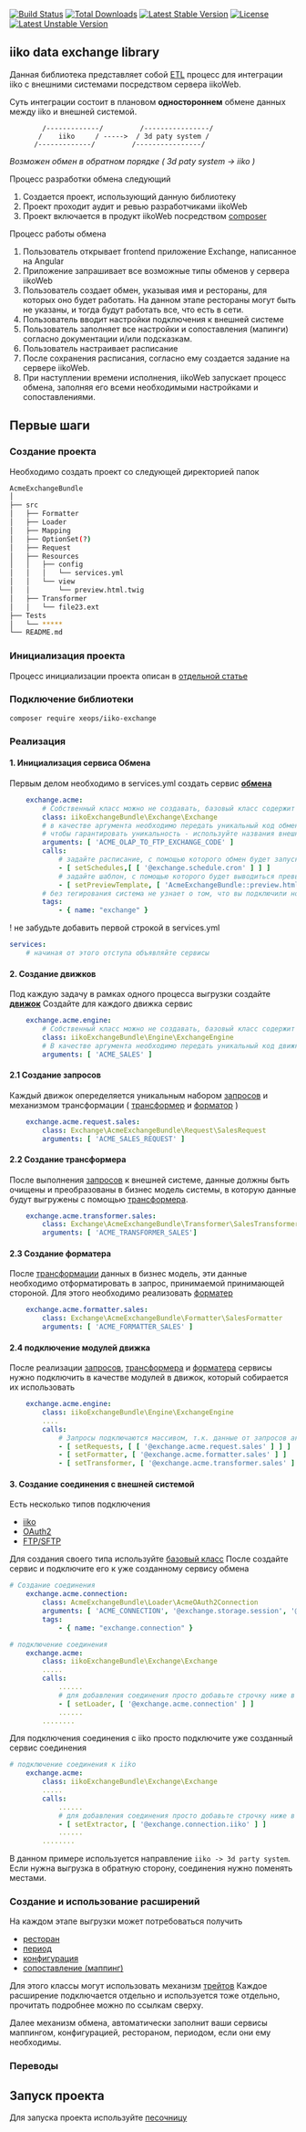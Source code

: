 [![Build Status](https://travis-ci.org/xeops/iiko-exchange.svg?branch=master)](https://travis-ci.org/xeops/iiko-exchange)
[![Total Downloads](https://poser.pugx.org/xeops/iiko-exchange/d/total.svg)](https://packagist.org/packages/xeops/iiko-exchange)
[![Latest Stable Version](https://poser.pugx.org/xeops/iiko-exchange/v/stable.svg)](https://packagist.org/packages/xeops/iiko-exchange)
[![License](https://poser.pugx.org/xeops/iiko-exchange/license.svg)](https://packagist.org/packages/xeops/iiko-exchange)
[![Latest Unstable Version](https://poser.pugx.org/xeops/iiko-exchange/v/unstable)](//packagist.org/packages/xeops/iiko-exchange)

## iiko data exchange library

Данная библиотека представляет собой [ETL](https://en.wikipedia.org/wiki/Extract,_transform,_load)
процесс для интеграции iiko c внешними системами посредством сервера iikoWeb.

Суть интеграции состоит в плановом **одностороннем** обмене данных между iiko и внешней системой.

```
        /-------------/         /----------------/
       /    iiko     / ----->  / 3d paty system /
      /-------------/         /----------------/
```

_Возможен обмен в обратном порядке ( 3d paty system -> iiko )_

Процесс разработки обмена следующий
1. Создается проект, использующий данную библиотеку
2. Проект проходит аудит и ревью разработчиками iikoWeb
3. Проект включается в продукт iikoWeb посредством [composer](https://getcomposer.org/)

Процесс работы обмена
1. Пользователь открывает frontend приложение Exchange, написанное на Angular
2. Приложение запрашивает все возможные типы обменов у сервера iikoWeb
3. Пользователь создает обмен, указывая имя и рестораны, для которых оно будет работать. На данном этапе 
рестораны могут быть не указаны, и тогда будут работать все, что есть в сети.
4. Пользователь вводит настройки подключения к внешней системе
5. Пользователь заполняет все настройки и сопоставления (мапинги) согласно документации и/или подсказкам.
6. Пользователь настраивает расписание
7. После сохранения расписания, согласно ему создается задание на сервере iikoWeb.
8. При наступлении времени исполнения, iikoWeb запускает процесс обмена, заполняя его всеми необходимыми
настройками и сопоставлениями.


## Первые шаги
### Создание проекта
Необходимо создать проект со следующей директорией папок
```bash
AcmeExchangeBundle
│
├── src
│   ├── Formatter
│   ├── Loader
│   ├── Mapping
│   ├── OptionSet(?)
│   ├── Request
│   ├── Resources
│   │   ├── config
│   │   │   └── services.yml
│   │   └── view
│   │       └── preview.html.twig
│   ├── Transformer
│   │   └── file23.ext
├── Tests 
│   └── *****
└── README.md


```
### Инициализация проекта

Процесс инициализации проекта описан в [отдельной статье](./docs/iikoGitLabComposer.md)

### Подключение библиотеки

```shell
composer require xeops/iiko-exchange
```

### Реализация

#### 1. Инициализация сервиса Обмена
Первым делом необходимо в services.yml создать сервис [**обмена**](./docs/Exchange.md)
```yaml
    exchange.acme:
        # Собственный класс можно не создавать, базовый класс содержит всю необходимую реализацию
        class: iikoExchangeBundle\Exchange\Exchange
        # в качестве аргумента необходимо передать уникальный код обмена, который будет использоваться для переводов и получения настроек
        # чтобы гарантировать уникальность - используйте названия внешней системы, с которой вы интегрируетесь и способ
        arguments: [ 'ACME_OLAP_TO_FTP_EXCHANGE_CODE' ]
        calls:
            # задайте расписание, с помощью которого обмен будет запускать в автоматическом режиме
            - [ setSchedules,[ [ '@exchange.schedule.cron' ] ] ]
            # задайте шаблон, с помощью которого будет выводиться превью выгрузки
            - [ setPreviewTemplate, [ 'AcmeExchangeBundle::preview.html.twig' ] ]
        # без тегирования система не узнает о том, что вы подключили новый механизм обмена
        tags:
            - { name: "exchange" }
```
! не забудьте добавить первой строкой в services.yml
```yaml
services:
    # начиная от этого отступа объявляйте сервисы
```

#### 2. Создание движков
Под каждую задачу в рамках одного процесса выгрузки создайте [**движок**](./docs/Engines.md)
Создайте для каждого движка сервис

```yaml
    exchange.acme.engine:
        # Собственный класс можно не создавать, базовый класс содержит всю необходимую реализацию
        class: iikoExchangeBundle\Engine\ExchangeEngine
        # В качестве аргумента необходимо передать уникальный код движка
        arguments: [ 'ACME_SALES' ]
```

#### 2.1 Создание запросов
Каждый движок опеределяется уникальным набором [запросов](./docs/Request.md) и механизмом трансформации (
[трансформер](./docs/Transformer.md) и [форматор](./docs/Formatter.md)
)

```yaml
    exchange.acme.request.sales:
        class: Exchange\AcmeExchangeBundle\Request\SalesRequest
        arguments: [ 'ACME_SALES_REQUEST' ]
```

#### 2.2 Создание трансформера
После выполнения [запросов](./docs/Request.md) к внешней системе, данные должны быть очищены
и преобразованы в бизнес модель системы, в которую данные будут выгружены с помощью 
[трансформера](./docs/Transformer.md).

```yaml
    exchange.acme.transformer.sales:
        class: Exchange\AcmeExchangeBundle\Transformer\SalesTransformer
        arguments: [ 'ACME_TRANSFORMER_SALES']
```

#### 2.3 Создание форматера
После [трансформации](./docs/Transformer.md) данных в бизнес модель, эти данные необходимо отформатировать
в запрос, принимаемой принимающей стороной. Для этого необходимо реализовать [форматер](./docs/Formatter.md)

```yaml
    exchange.acme.formatter.sales:
        class: Exchange\AcmeExchangeBundle\Formatter\SalesFormatter
        arguments: [ 'ACME_FORMATTER_SALES' ]
```

#### 2.4 подключение модулей движка
После реализации [запросов](./docs/Request.md), [трансформера](./docs/Transformer.md) и [форматера](./docs/Formatter.md)
сервисы нужно подключить в качестве модулей в движок, который собирается их использовать

```yaml
    exchange.acme.engine:
        class: iikoExchangeBundle\Engine\ExchangeEngine
        ....
        calls:
            # Запросы подключаются массивом, т.к. данные от запросов аккумулируются и передаются массивом в трансформацию
            - [ setRequests, [ [ '@exchange.acme.request.sales' ] ] ]
            - [ setFormatter, [ '@exchange.acme.formatter.sales' ] ]
            - [ setTransformer, [ '@exchange.acme.transformer.sales' ] ]
```

#### 3. Создание соединения с внешней системой

Есть несколько типов подключения

- [iiko](./docs/iiko/IikoConnection.md)
- [OAuth2](./docs/connection/OAuth2Connection.md)
- [FTP/SFTP](./docs/connection/FTPConnection.md)

Для создания своего типа используйте [базовый класс](./src/Library/Connection/Connection.php)
После создайте сервис и подключите его к уже созданному сервису обмена
```yaml
# Создание соединения
    exchange.acme.connection:
        class: AcmeExchangeBundle\Loader\AcmeOAuth2Connection
        arguments: [ 'ACME_CONNECTION', '@exchange.storage.session', '@logger' ]
        tags:
            - { name: "exchange.connection" }
```

```yaml
# подключение соединения
    exchange.acme:
        class: iikoExchangeBundle\Exchange\Exchange
        .....
        calls:
            ......
            # для добавления соединения просто добавьте строчку ниже в уже существующий массив calls созданного сервиса обмена
            - [ setLoader, [ '@exchange.acme.connection' ] ]
            ......
        ........
```
Для подключения соединения с iiko просто подключите уже созданный сервис соединения
```yaml
# подключение соединения к iiko
    exchange.acme:
        class: iikoExchangeBundle\Exchange\Exchange
        .....
        calls:
            ......
            # для добавления соединения просто добавьте строчку ниже в уже существующий массив calls созданного сервиса обмена
            - [ setExtractor, [ '@exchange.connection.iiko' ] ]
            ......
        ........
```
В данном примере используется направление `iiko -> 3d party system`. Если нужна выгрузка в обратную сторону, соединения 
нужно поменять местами.

### Создание и использование расширений

На каждом этапе выгрузки может потребоваться получить 
 - [ресторан](./docs/traits/Restaurant.md)
 - [период](./docs/traits/Periodical.md)
 - [конфигурация](./docs/traits/Configurable.md)
 - [сопоставление (маппинг)](./docs/traits/Mapping.md)

Для этого классы могут использовать механизм [трейтов](https://www.php.net/manual/ru/language.oop5.traits.php)
Каждое расширение подключается отдельно и используется тоже отдельно, прочитать подробнее можно по ссылкам сверху.

Далее механизм обмена, автоматически заполнит ваши сервисы маппингом, конфигурацией, рестораном, периодом, если они ему необходимы.



### Переводы


## Запуск проекта

Для запуска проекта используйте [песочницу](https://github.com/xeops/iikoExchangeApplication)